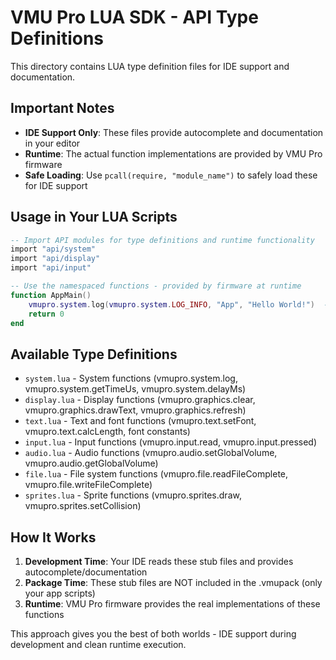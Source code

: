 # VMU Pro LUA SDK - API Type Definitions

This directory contains LUA type definition files for IDE support and documentation.

## Important Notes

- **IDE Support Only**: These files provide autocomplete and documentation in your editor
- **Runtime**: The actual function implementations are provided by VMU Pro firmware
- **Safe Loading**: Use `pcall(require, "module_name")` to safely load these for IDE support

## Usage in Your LUA Scripts

```lua
-- Import API modules for type definitions and runtime functionality
import "api/system"
import "api/display"
import "api/input"

-- Use the namespaced functions - provided by firmware at runtime
function AppMain()
    vmupro.system.log(vmupro.system.LOG_INFO, "App", "Hello World!")  -- IDE will show autocomplete
    return 0
end
```

## Available Type Definitions

- `system.lua` - System functions (vmupro.system.log, vmupro.system.getTimeUs, vmupro.system.delayMs)
- `display.lua` - Display functions (vmupro.graphics.clear, vmupro.graphics.drawText, vmupro.graphics.refresh)
- `text.lua` - Text and font functions (vmupro.text.setFont, vmupro.text.calcLength, font constants)
- `input.lua` - Input functions (vmupro.input.read, vmupro.input.pressed)
- `audio.lua` - Audio functions (vmupro.audio.setGlobalVolume, vmupro.audio.getGlobalVolume)
- `file.lua` - File system functions (vmupro.file.readFileComplete, vmupro.file.writeFileComplete)
- `sprites.lua` - Sprite functions (vmupro.sprites.draw, vmupro.sprites.setCollision)

## How It Works

1. **Development Time**: Your IDE reads these stub files and provides autocomplete/documentation
2. **Package Time**: These stub files are NOT included in the .vmupack (only your app scripts)
3. **Runtime**: VMU Pro firmware provides the real implementations of these functions

This approach gives you the best of both worlds - IDE support during development and clean runtime execution.